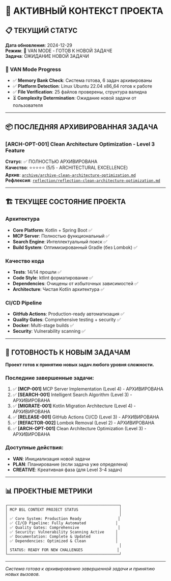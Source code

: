 # 🎯 АКТИВНЫЙ КОНТЕКСТ ПРОЕКТА

## 📋 ТЕКУЩИЙ СТАТУС
**Дата обновления**: 2024-12-29  
**Режим**: 🚀 VAN MODE - ГОТОВ К НОВОЙ ЗАДАЧЕ  
**Задача**: ОЖИДАНИЕ НОВОЙ ЗАДАЧИ

### 🔧 VAN Mode Progress
- ✅ **Memory Bank Check**: Система готова, 6 задач архивированы
- ✅ **Platform Detection**: Linux Ubuntu 22.04 x86_64 готов к работе  
- ✅ **File Verification**: 25 файлов проверены, структура валидна
- ⏳ **Complexity Determination**: Ожидание новой задачи от пользователя

---

## 📦 ПОСЛЕДНЯЯ АРХИВИРОВАННАЯ ЗАДАЧА

### [ARCH-OPT-001] Clean Architecture Optimization - Level 3 Feature
**Статус**: ✅ ПОЛНОСТЬЮ АРХИВИРОВАНА  
**Качество**: ⭐⭐⭐⭐⭐ (5/5 - ARCHITECTURAL EXCELLENCE)  
**Архив**: [`archive/archive-clean-architecture-optimization.md`](archive/archive-clean-architecture-optimization.md)  
**Рефлексия**: [`reflection/reflection-clean-architecture-optimization.md`](reflection/reflection-clean-architecture-optimization.md)

---

## 🏗️ ТЕКУЩЕЕ СОСТОЯНИЕ ПРОЕКТА

### Архитектура
- **Core Platform**: Kotlin + Spring Boot ✅
- **MCP Server**: Полностью функциональный ✅
- **Search Engine**: Интеллектуальный поиск ✅
- **Build System**: Оптимизированный Gradle (без Lombok) ✅

### Качество кода
- **Tests**: 14/14 прошли ✅
- **Code Style**: ktlint форматирование ✅
- **Dependencies**: Очищены от избыточных зависимостей ✅
- **Architecture**: Чистая Kotlin архитектура ✅

### CI/CD Pipeline
- **GitHub Actions**: Production-ready автоматизация ✅
- **Quality Gates**: Comprehensive testing + security ✅
- **Docker**: Multi-stage builds ✅
- **Security**: Vulnerability scanning ✅

---

## 🎯 ГОТОВНОСТЬ К НОВЫМ ЗАДАЧАМ

**Проект готов к принятию новых задач любого уровня сложности.**

### Последние завершенные задачи:
1. ✅ **[MCP-001]** MCP Server Implementation (Level 4) - АРХИВИРОВАНА
2. ✅ **[SEARCH-001]** Intelligent Search Algorithm (Level 3) - АРХИВИРОВАНА  
3. ✅ **[MIGRATE-001]** Kotlin Migration Architecture (Level 4) - АРХИВИРОВАНА
4. ✅ **[RELEASE-001]** GitHub Actions CI/CD (Level 3) - АРХИВИРОВАНА
5. ✅ **[REFACTOR-002]** Lombok Removal (Level 2) - АРХИВИРОВАНА
6. ✅ **[ARCH-OPT-001]** Clean Architecture Optimization (Level 3) - АРХИВИРОВАНА

### Доступные действия:
- **VAN**: Инициализация новой задачи
- **PLAN**: Планирование (если задача уже определена)
- **CREATIVE**: Креативная фаза (для Level 3-4 задач)

---

## 📊 ПРОЕКТНЫЕ МЕТРИКИ

```
┌─────────────────────────────────────────────────┐
│ MCP BSL CONTEXT PROJECT STATUS                  │
│                                                 │
│ ✅ Core System: Production Ready                │
│ ✅ CI/CD Pipeline: Fully Automated             │
│ ✅ Quality Gates: Comprehensive                 │
│ ✅ Security: Vulnerability Scanning Active     │
│ ✅ Documentation: Complete & Updated           │
│ ✅ Dependencies: Optimized & Clean             │
│                                                 │
│ STATUS: READY FOR NEW CHALLENGES               │
└─────────────────────────────────────────────────┘
```

---

*Система готова к архивированию завершенной задачи и принятию новых вызовов.*
